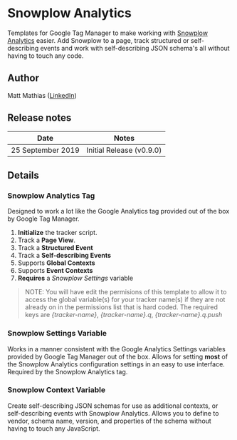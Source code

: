 # Snowplow Analytics

Templates for Google Tag Manager to make working with [Snowplow Analytics](https://github.com/snowplow/snowplow) easier. Add Snowplow to a page, track structured or self-describing events and work with self-describing JSON schema's all without having to touch any code.

## Author

Matt Mathias ([LinkedIn](https://www.linkedin.com/in/matt-mathias/))

## Release notes

| Date | Notes |
|------|-------|
| 25 September 2019 | Initial Release (v0.9.0) |

## Details

### Snowplow Analytics Tag

Designed to work a lot like the Google Analytics tag provided out of the box by Google Tag Manager.

1. **Initialize** the tracker script.
2. Track a **Page View**.
3. Track a **Structured Event**
4. Track a **Self-describing Events**
5. Supports **Global Contexts**
6. Supports **Event Contexts**
7. __Requires__ a *Snowplow Settings* variable

>NOTE: You will have edit the permisions of this template to allow it to access the global variable(s) for your tracker name(s) if they are not already on in the permissions list that is hard coded. The required keys are *{tracker-name}*, *{tracker-name}.q*, *{tracker-name}.q.push*

### Snowplow Settings Variable

Works in a manner consistent with the Google Analytics Settings variables provided by Google Tag Manager out of the box. Allows for setting **most** of the Snowplow Analytics configuration settings in an easy to use interface. Required by the Snowplow Analytics tag.

### Snowplow Context Variable

Create self-describing JSON schemas for use as additional contexts, or self-describing events with Snowplow Analytics. Allows you to define to vendor, schema name, version, and properties of the schema without having to touch any JavaScript.
